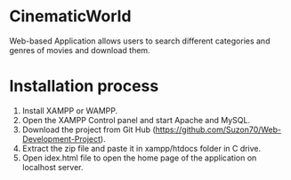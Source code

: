 # CinematicWorld
Web-based Application allows users to search different categories and genres of movies and download them.

# Installation process
1. Install XAMPP or WAMPP.
2. Open the XAMPP Control panel and start Apache and MySQL.
3. Download the project from Git Hub (https://github.com/Suzon70/Web-Development-Project).
4. Extract the zip file and paste it in xampp/htdocs folder in C drive.
5. Open idex.html file to open the home page of the application on localhost server.
